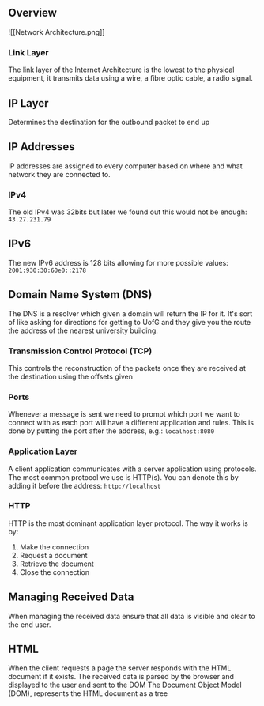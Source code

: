 ## Overview
![[Network Architecture.png]]
### Link Layer
The link layer of the Internet Architecture is the lowest to the physical equipment, it transmits data using a wire, a fibre optic cable, a radio signal.
## IP Layer
Determines the destination for the outbound packet to end up
## IP Addresses
IP addresses are assigned to every computer based on where and what network they are connected to.
### IPv4
The old IPv4 was 32bits but later we found out this would not be enough:
`43.27.231.79`
## IPv6
The new IPv6 address is 128 bits allowing for more possible values:
`2001:930:30:60e0::2178`
## Domain Name System (DNS)
The DNS is a resolver which given a domain will return the IP for it.
It's sort of like asking for directions for getting to UofG and they give you the route the address of the nearest university building.
### Transmission Control Protocol (TCP)
This controls the reconstruction of the packets once they are received at the destination using the offsets given
### Ports
Whenever a message is sent we need to prompt which port we want to connect with as each port will have a different application and rules. This is done by putting the port after the address, e.g.: `localhost:8080`
### Application Layer
A client application communicates with a server application using protocols.
The most common protocol we use is HTTP(s). You can denote this by adding it before the address: `http://localhost`
### HTTP
HTTP is the most dominant application layer protocol. The way it works is by:
1. Make the connection
2. Request a document
3. Retrieve the document
4. Close the connection
## Managing Received Data
When managing the received data ensure that all data is visible and clear to the end user.
## HTML
When the client requests a page the server responds with the HTML document if it exists.
The received data is parsed by the browser and displayed to the user and sent to the DOM
The Document Object Model (DOM), represents the HTML document as a tree
